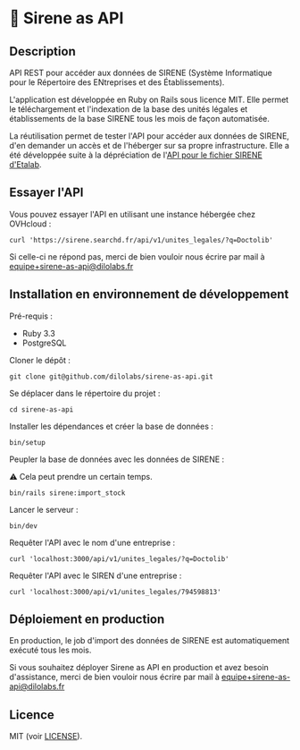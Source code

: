 # 🏢 Sirene as API

## Description

API REST pour accéder aux données de SIRENE (Système Informatique pour le Répertoire des ENtreprises et des Établissements).

L'application est développée en Ruby on Rails sous licence MIT. Elle permet le téléchargement et l'indexation de la base des unités légales et établissements de la base SIRENE tous les mois de façon automatisée.

La réutilisation permet de tester l'API pour accéder aux données de SIRENE, d'en demander un accès et de l'héberger sur sa propre infrastructure. Elle a été développée suite à la dépréciation de l'[API pour le fichier SIRENE d'Etalab](https://github.com/etalab/sirene_as_api).

## Essayer l'API

Vous pouvez essayer l'API en utilisant une instance hébergée chez OVHcloud :

    curl 'https://sirene.searchd.fr/api/v1/unites_legales/?q=Doctolib'

Si celle-ci ne répond pas, merci de bien vouloir nous écrire par mail à equipe+sirene-as-api@dilolabs.fr

## Installation en environnement de développement

Pré-requis :

- Ruby 3.3
- PostgreSQL

Cloner le dépôt :

    git clone git@github.com/dilolabs/sirene-as-api.git

Se déplacer dans le répertoire du projet :

    cd sirene-as-api

Installer les dépendances et créer la base de données :

    bin/setup

Peupler la base de données avec les données de SIRENE :

⚠️  Cela peut prendre un certain temps.

    bin/rails sirene:import_stock

Lancer le serveur :

    bin/dev

Requêter l'API avec le nom d'une entreprise :

    curl 'localhost:3000/api/v1/unites_legales/?q=Doctolib'

Requêter l'API avec le SIREN d'une entreprise :

    curl 'localhost:3000/api/v1/unites_legales/794598813'

## Déploiement en production

En production, le job d'import des données de SIRENE est automatiquement exécuté tous les mois.

Si vous souhaitez déployer Sirene as API en production et avez besoin d'assistance, merci de bien vouloir nous écrire par mail à equipe+sirene-as-api@dilolabs.fr

## Licence

MIT (voir [LICENSE](LICENSE)).

